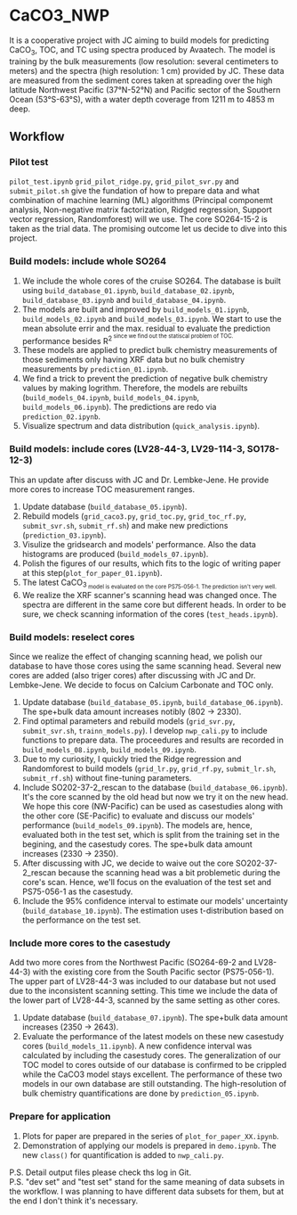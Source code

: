 # CaCO3_NWP
It is a cooperative project with JC aiming to build models for predicting CaCO<sub>3</sub>, TOC, and TC using spectra produced by Avaatech.
The model is training by the bulk measurements (low resolution: several centimeters to meters) and the spectra (high resolution: 1 cm) provided by JC. These data are measured from the sediment cores taken at spreading over the high latitude Northwest Pacific (37°N-52°N) and Pacific sector of the Southern Ocean (53°S-63°S), with a water depth coverage from 1211 m to 4853 m deep. 

## Workflow
### Pilot test
`pilot_test.ipynb` `grid_pilot_ridge.py`, `grid_pilot_svr.py` and `submit_pilot.sh` give the fundation of how to prepare data and what combination of machine learning (ML) algorithms (Principal componemt analysis, Non-negative matrix factorization, Ridged regression, Support vector regression, Randomforest) will we use. The core SO264-15-2 is taken as the trial data. The promising outcome let us decide to dive into this project.

### Build models: include whole SO264
1. We include the whole cores of the cruise SO264. The database is built using `build_database_01.ipynb`, `build_database_02.ipynb`, `build_database_03.ipynb` and `build_database_04.ipynb`. 
1. The models are built and improved by `build_models_01.ipynb`, `build_models_02.ipynb` and `build_models_03.ipynb`. We start to use the mean absolute errir and the max. residual to evaluate the prediction performance besides R<sup>2<sup> since we find out the statiscal problem of TOC. 
1. These models are applied to predict bulk chemistry measurements of those sediments only having XRF data but no bulk chemistry measurements by `prediction_01.ipynb`.
1. We find a trick to prevent the prediction of negative bulk chemistry values by making logrithm. Therefore, the models are rebuilts (`build_models_04.ipynb`, `build_models_04.ipynb`, `build_models_06.ipynb`). The predictions are redo via `prediction_02.ipynb`.
1. Visualize spectrum and data distribution (`quick_analysis.ipynb`).

### Build models: include cores (LV28-44-3, LV29-114-3, SO178-12-3)
This an update after discuss with JC and Dr. Lembke-Jene. He provide more cores to increase TOC measurement ranges.
1. Update database (`build_database_05.ipynb`).
1. Rebuild models (`grid_caco3.py`, `grid_toc.py`, `grid_toc_rf.py`, `submit_svr.sh`, `submit_rf.sh`) and make new predictions (`prediction_03.ipynb`).
1. Visulize the gridsearch and models' performance. Also the data histograms are produced (`build_models_07.ipynb`).
1. Polish the figures of our results, which fits to the logic of writing paper at this step(`plot_for_paper_01.ipynb`).
1. The latest CaCO<sub>3<sub> model is evaluated on the core PS75-056-1. The prediction isn't very well.
1. We realize the XRF scanner's scanning head was changed once. The spectra are different in the same core but different heads. In order to be sure, we check scanning information of the cores (`test_heads.ipynb`).

### Build models: reselect cores
Since we realize the effect of changing scanning head, we polish our database to have those cores using the same scanning head. Several new cores are added (also triger cores) after discussing with JC and Dr. Lembke-Jene. We decide to focus on Calcium Carbonate and TOC only.
1. Update database (`build_database_05.ipynb`, `build_database_06.ipynb`). The spe+bulk data amount increases notibly (802 -> 2330).
1. Find optimal parameters and rebuild models (`grid_svr.py`, `submit_svr.sh`, `trainn_models.py`). I develop `nwp_cali.py` to include functions to prepare data. The proceedures and results are recorded in `build_models_08.ipynb`, `build_models_09.ipynb`.
1. Due to my curiosity, I quickly tried the Ridge regression and Randomforest to build models (`grid_lr.py`, `grid_rf.py`, `submit_lr.sh`, `submit_rf.sh`) without fine-tuning parameters.
1. Include SO202-37-2_rescan to the database (`build_database_06.ipynb`). It's the core scanned by the old head but now we try it on the new head. We hope this core (NW-Pacific) can be used as casestudies along with the other core (SE-Pacific) to evaluate and discuss our models' performance (`build_models_09.ipynb`). The models are, hence, evaluated both in the test set, which is split from the training set in the begining, and the casestudy cores. The spe+bulk data amount increases (2330 -> 2350).
1. After discussing with JC, we decide to waive out the core SO202-37-2_rescan because the scanning head was a bit problemetic during the core's scan. Hence, we'll focus on the evaluation of the test set and PS75-056-1 as the casestudy.
1. Include the 95% confidence interval to estimate our models' uncertainty (`build_database_10.ipynb`). The estimation uses t-distribution based on the performance on the test set.

### Include more cores to the casestudy
Add two more cores from the Northwest Pacific (SO264-69-2 and LV28-44-3) with the existing core from the South Pacific sector (PS75-056-1). The upper part of LV28-44-3 was included to our database but not used due to the inconsistent scanning setting. This time we include the data of the lower part of LV28-44-3, scanned by the same setting as other cores.
1. Update database (`build_database_07.ipynb`). The spe+bulk data amount increases (2350 -> 2643).
1. Evaluate the performance of the latest models on these new casestudy cores (`build_models_11.ipynb`). A new confidence interval was calculated by including the casestudy cores. The generalization of our TOC model to cores outside of our database is confirmed to be crippled while the CaCO3 model stays excellent. The performance of these two models in our own database are still outstanding. The high-resolution of bulk chemistry quantifications are done by `prediction_05.ipynb`.

### Prepare for application
1. Plots for paper are prepared in the series of `plot_for_paper_XX.ipynb`.
1. Demonstration of applying our models is prepared in `demo.ipynb`. The new `class()` for quantification is added to `nwp_cali.py`.

P.S. Detail output files please check ths log in Git.<br>
P.S. "dev set" and "test set" stand for the same meaning of data subsets in the workflow. I was planning to have different data subsets for them, but at the end I don't think it's necessary.